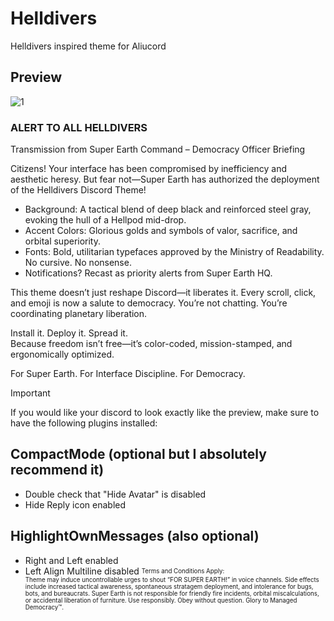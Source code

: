 # Helldivers
Helldivers inspired theme for Aliucord

## Preview
![1](https://files.catbox.moe/uyei7k.png)

### ALERT TO ALL HELLDIVERS
Transmission from Super Earth Command – Democracy Officer Briefing

Citizens! Your interface has been compromised by inefficiency and aesthetic heresy. But fear not—Super Earth has authorized the deployment of the Helldivers Discord Theme!

- Background: A tactical blend of deep black and reinforced steel gray, evoking the hull of a Hellpod mid-drop.
- Accent Colors: Glorious golds and symbols of valor, sacrifice, and orbital superiority.
- Fonts: Bold, utilitarian typefaces approved by the Ministry of Readability. No cursive. No nonsense.
- Notifications? Recast as priority alerts from Super Earth HQ.

This theme doesn’t just reshape Discord—it liberates it. Every scroll, click, and emoji is now a salute to democracy. You’re not chatting. You’re coordinating planetary liberation.

Install it. Deploy it. Spread it.  
Because freedom isn’t free—it’s color-coded, mission-stamped, and ergonomically optimized.

For Super Earth. For Interface Discipline. For Democracy.

> [!IMPORTANT]
> If you would like your discord to look exactly like the preview, make sure to have the following plugins installed:

## CompactMode (optional but I absolutely recommend it)
- Double check that "Hide Avatar" is disabled
- Hide Reply icon enabled

## HighlightOwnMessages (also optional)
- Right and Left enabled
- Left Align Multiline disabled
<sub><sup>Terms and Conditions Apply:  
Theme may induce uncontrollable urges to shout “FOR SUPER EARTH!” in voice channels. Side effects include increased tactical awareness, spontaneous stratagem deployment, and intolerance for bugs, bots, and bureaucrats. Super Earth is not responsible for friendly fire incidents, orbital miscalculations, or accidental liberation of furniture. Use responsibly. Obey without question. Glory to Managed Democracy™.</sup></sub>
